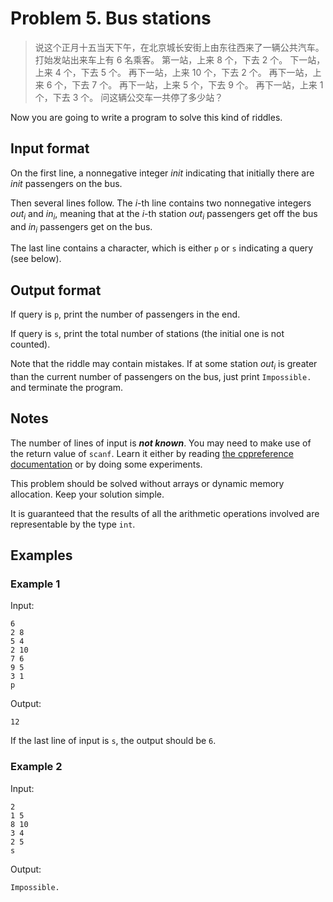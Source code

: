 # Problem 5. Bus stations

> 说这个正月十五当天下午，在北京城长安街上由东往西来了一辆公共汽车。打始发站出来车上有 6 名乘客。
> 第一站，上来 8 个，下去 2 个。
> 下一站，上来 4 个，下去 5 个。
> 再下一站，上来 10 个，下去 2 个。
> 再下一站，上来 6 个，下去 7 个。
> 再下一站，上来 5 个，下去 9 个。
> 再下一站，上来 1 个，下去 3 个。
> 问这辆公交车一共停了多少站？

Now you are going to write a program to solve this kind of riddles.

## Input format

On the first line, a nonnegative integer $init$ indicating that initially there are $init$ passengers on the bus.

Then several lines follow. The $i$-th line contains two nonnegative integers $out_i$ and $in_i$, meaning that at the $i$-th station $out_i$ passengers get off the bus and $in_i$ passengers get on the bus.

The last line contains a character, which is either `p` or `s` indicating a query (see below).

## Output format

If query is `p`, print the number of passengers in the end.

If query is `s`, print the total number of stations (the initial one is not counted).

Note that the riddle may contain mistakes. If at some station $out_i$ is greater than the current number of passengers on the bus, just print `Impossible.` and terminate the program.

## Notes

The number of lines of input is ***not known***. You may need to make use of the return value of `scanf`. Learn it either by reading [the cppreference documentation](https://en.cppreference.com/w/c/io/fscanf#Return_value) or by doing some experiments.

This problem should be solved without arrays or dynamic memory allocation. Keep your solution simple.

It is guaranteed that the results of all the arithmetic operations involved are representable by the type `int`.

## Examples

### Example 1

Input:

```
6
2 8
5 4
2 10
7 6
9 5
3 1
p
```

Output:

```
12
```

If the last line of input is `s`, the output should be `6`.

### Example 2

Input:

```
2
1 5
8 10
3 4
2 5
s
```

Output:

```
Impossible.
```
